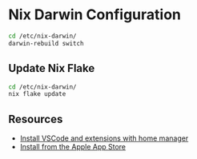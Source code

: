 # Nix Darwin Configuration

```sh
cd /etc/nix-darwin/
darwin-rebuild switch
```

## Update Nix Flake

```sh
cd /etc/nix-darwin/
nix flake update
```

## Resources

- [Install VSCode and extensions with home manager](https://davi.wsh/blog/2024/11/nix-vscode/)
- [Install from the Apple App Store](https://github.com/mas-cli/mas)
